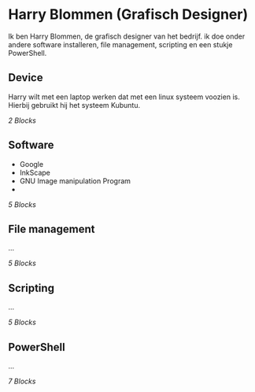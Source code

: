 # Harry Blommen (Grafisch Designer)
Ik ben Harry Blommen, de grafisch designer van het bedrijf. ik doe onder andere software installeren, file management, scripting en een stukje PowerShell.


## Device
Harry wilt met een laptop werken dat met een linux systeem voozien is.
Hierbij gebruikt hij het systeem Kubuntu. 

_2 Blocks_

## Software
* Google 
* InkScape
* GNU Image manipulation Program
* 








_5 Blocks_

## File management 
...

_5 Blocks_

## Scripting
...

_5 Blocks_

## PowerShell
...

_7 Blocks_